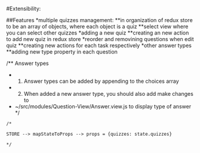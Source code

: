 #Extensibility:

##Features
  *multiple quizzes management:
    **in organization of redux store to be an array of objects, where each object is a quiz
    **select view where you can select other quizzes
  *adding a new quiz
    **creating an new action to add new quiz in redux store
  *reorder and removining questions when edit quiz
    **creating new actions for each task respectively
  *other answer types
    **adding new type property in each question

/** Answer types
* 1) Answer types can be added by appending to the choices array
* 2) When added a new answer type, you should also add make changes to
*    ~/src/modules/Question-View/Answer.view.js to display type of answer
*/


    /*

    STORE --> mapStateToProps --> props = {quizzes: state.quizzes}

    */